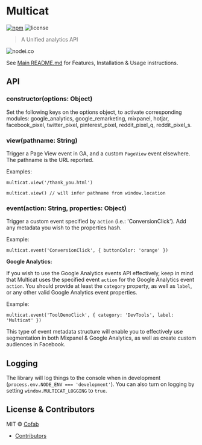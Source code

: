 # Multicat

[![npm](https://img.shields.io/npm/v/multicat.svg)](https://www.npmjs.com/package/multicat) ![license](https://img.shields.io/npm/l/multicat.svg) 

> A Unified analytics API

![nodei.co](https://nodei.co/npm/multicat.png?downloads=true&downloadRank=true&stars=true)

See [Main README.md](https://github.com/cofablab/multicat) for Features, Installation & Usage instructions.

## API

### constructor(options: Object)

Set the following keys on the options object, to activate corresponding modules: google_analytics, google_remarketing, mixpanel, hotjar, facebook_pixel, twitter_pixel, pinterest_pixel, reddit_pixel_q, reddit_pixel_s.

### view(pathname: String)

Trigger a Page View event in GA, and a custom `PageView` event elsewhere. The pathname is the URL reported.

Examples:

`multicat.view('/thank_you.html')`

`multicat.view() // will infer pathname from window.location`

### event(action: String, properties: Object)

Trigger a custom event specified by `action` (i.e.: 'ConversionClick'). Add any metadata you wish to the properties hash.

Example:

`multicat.event('ConversionClick', { buttonColor: 'orange' })`

**Google Analytics:**

If you wish to use the Google Analytics events API effectively, keep in mind that Multicat uses the specified event `action`  for the Google Analytics event `action`. You should provide at least the `category` property, as well as `label`, or any other valid Google Analytics event properties.

Example:

`multicat.event('ToolDemoClick', { category: 'DevTools', label: 'Multicat' })`

This type of event metadata structure will enable you to effectively use segmentation in both Mixpanel & Google Analytics, as well as create custom audiences in Facebook.   

## Logging

The library will log things to the console when in development (`process.env.NODE_ENV === 'development'`). You can also turn on logging by setting `window.MULTICAT_LOGGING` to `true`.

## License & Contributors

MIT © [Cofab](https://cofablab.com>)

- [Contributors](https://github.com/cofablab/multicat/graphs/contributors)
